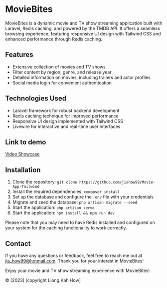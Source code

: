 <h1>MovieBites</h1>

<p>MovieBites is a dynamic movie and TV show streaming application built with Laravel, Redis caching, and powered by the TMDB API. It offers a seamless browsing experience, featuring responsive UI design with Tailwind CSS and enhanced performance through Redis caching.</p>

<h2>Features</h2>

<ul>
  <li>Extensive collection of movies and TV shows</li>
  <li>Filter content by region, genre, and release year</li>
  <li>Detailed information on movies, including trailers and actor profiles</li>
  <li>Social media login for convenient authentication</li>
</ul>

<h2>Technologies Used</h2>

<ul>
  <li>Laravel framework for robust backend development</li>
  <li>Redis caching technique for improved performance</li>
  <li>Responsive UI design implemented with Tailwind CSS</li>
  <li>Livewire for interactive and real-time user interfaces</li>
</ul>

<h2>Link to demo</h2>

<p><a href="[https://clipchamp.com/watch/qM1K84MraJT](https://drive.google.com/file/d/1LfHodyOy_HQza4VYGzn0Jif4JuPYMRjc/view?usp=sharing)">Video Showcase</a></p>

<h2>Installation</h2>

<ol>
  <li>Clone the repository: <code>git clone https://github.com/jiahow99/Movie-App-Tailwind</code></li>
  <li>Install the required dependencies: <code>composer install</code></li>
  <li>Set up the database and configure the <code>.env</code> file with your credentials</li>
  <li>Migrate and seed the database: <code>php artisan migrate --seed</code></li>
  <li>Start the application: <code>php artisan serve</code></li>
  <li>Start the application: <code>npm install && npm run dev</code></li>
</ol>

<p>Please note that you may need to have Redis installed and configured on your system for the caching functionality to work correctly.</p>


<h2>Contact</h2>

<p>If you have any questions or feedback, feel free to reach me out at <a href="mailto:email@example.com">jia_how99@hotmail.com</a>. Thank you for your interest in MovieBites!</p>



<p>Enjoy your movie and TV show streaming experience with MovieBites!</p>
© [2023] [copyright Liong Kah How]

